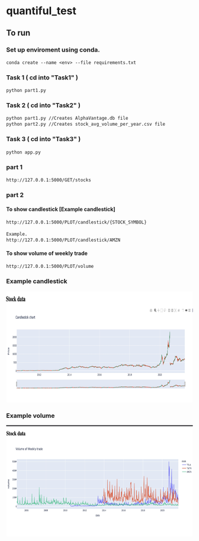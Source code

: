 # quantiful_test

## To run
### Set up enviroment using conda.  
```
conda create --name <env> --file requirements.txt
```

### Task 1 ( cd into "Task1" )
```
python part1.py
```

### Task 2 ( cd into "Task2" )
```
python part1.py //Creates AlphaVantage.db file
python part2.py //Creates stock_avg_volume_per_year.csv file
```

### Task 3 ( cd into "Task3" )
```
python app.py
```
### part 1
```
http://127.0.0.1:5000/GET/stocks
```

### part 2
#### To show candlestick [Example candlestick]
```
http://127.0.0.1:5000/PLOT/candlestick/{STOCK_SYMBOL}

Example.
http://127.0.0.1:5000/PLOT/candlestick/AMZN
```
#### To show volume of weekly trade
```
http://127.0.0.1:5000/PLOT/volume
```


### Example candlestick
<img src="images/candlestick.jpg" height="300">

### Example volume
<img src="images/volume.jpg" height="300">




